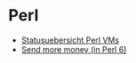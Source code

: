 Perl
====
* [Statusuebersicht Perl VMs](https://dresden-pm.github.io/gpw2015/html/talks/VmStatus.html)
* [Send more money (in Perl 6)](http://strangelyconsistent.org/blog/send-more-money-in-perl6)